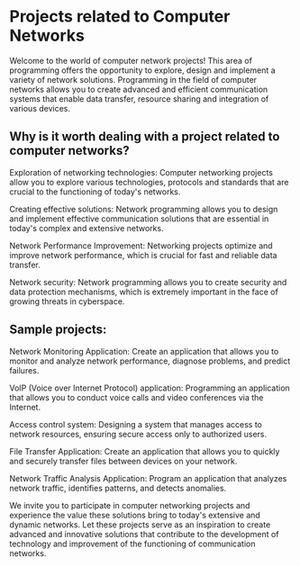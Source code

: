 # Projects related to Computer Networks
Welcome to the world of computer network projects! This area of ​​programming offers the opportunity to explore, design and implement a variety of network solutions. Programming in the field of computer networks allows you to create advanced and efficient communication systems that enable data transfer, resource sharing and integration of various devices.

## Why is it worth dealing with a project related to computer networks?
Exploration of networking technologies: Computer networking projects allow you to explore various technologies, protocols and standards that are crucial to the functioning of today's networks.

Creating effective solutions: Network programming allows you to design and implement effective communication solutions that are essential in today's complex and extensive networks.

Network Performance Improvement: Networking projects optimize and improve network performance, which is crucial for fast and reliable data transfer.

Network security: Network programming allows you to create security and data protection mechanisms, which is extremely important in the face of growing threats in cyberspace.

## Sample projects:
Network Monitoring Application: Create an application that allows you to monitor and analyze network performance, diagnose problems, and predict failures.

VoIP (Voice over Internet Protocol) application: Programming an application that allows you to conduct voice calls and video conferences via the Internet.

Access control system: Designing a system that manages access to network resources, ensuring secure access only to authorized users.

File Transfer Application: Create an application that allows you to quickly and securely transfer files between devices on your network.

Network Traffic Analysis Application: Program an application that analyzes network traffic, identifies patterns, and detects anomalies.

We invite you to participate in computer networking projects and experience the value these solutions bring to today's extensive and dynamic networks. Let these projects serve as an inspiration to create advanced and innovative solutions that contribute to the development of technology and improvement of the functioning of communication networks.
